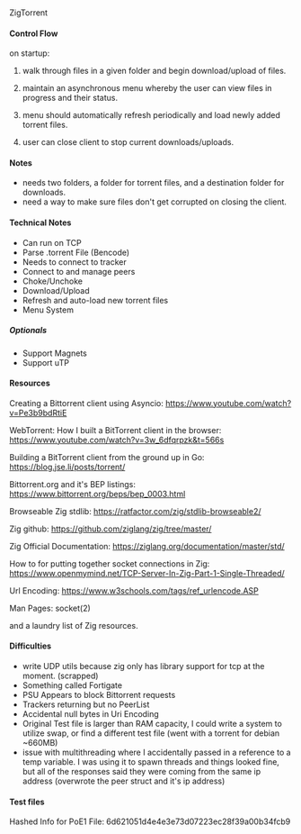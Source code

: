 ###
ZigTorrent

#### Control Flow

on startup:
1. walk through files in a given folder and begin download/upload of files.

2. maintain an asynchronous menu whereby the user can view files in progress and their status.

3. menu should automatically refresh periodically and load newly added torrent files.

4. user can close client to stop current downloads/uploads.


#### Notes
* needs two folders, a folder for torrent files, and a destination folder for downloads.
* need a way to make sure files don't get corrupted on closing the client.

#### Technical Notes
* Can run on TCP
* Parse .torrent File (Bencode)
* Needs to connect to tracker
* Connect to and manage peers
* Choke/Unchoke
* Download/Upload
* Refresh and auto-load new torrent files
* Menu System
##### Optionals
* Support Magnets
* Support uTP

#### Resources
Creating a Bittorrent client using Asyncio:
https://www.youtube.com/watch?v=Pe3b9bdRtiE

WebTorrent: How I built a BitTorrent client in the browser:
https://www.youtube.com/watch?v=3w_6dfqrpzk&t=566s

Building a BitTorrent client from the ground up in Go:
https://blog.jse.li/posts/torrent/

Bittorrent.org and it's BEP listings:
https://www.bittorrent.org/beps/bep_0003.html

Browseable Zig stdlib:
https://ratfactor.com/zig/stdlib-browseable2/

Zig github:
https://github.com/ziglang/zig/tree/master/

Zig Official Documentation:
https://ziglang.org/documentation/master/std/

How to for putting together socket connections in Zig:
https://www.openmymind.net/TCP-Server-In-Zig-Part-1-Single-Threaded/

Url Encoding:
https://www.w3schools.com/tags/ref_urlencode.ASP

Man Pages:
socket(2)

and a laundry list of Zig resources.

#### Difficulties
* write UDP utils because zig only has library support for tcp at the moment. (scrapped)
* Something called Fortigate 
* PSU Appears to block Bittorrent requests
* Trackers returning but no PeerList
* Accidental null bytes in Uri Encoding
* Original Test file is larger than RAM capacity, I could write a system to utilize swap, or find a different test file (went with a torrent for debian ~660MB)
* issue with multithreading where I accidentally passed in a reference to a temp variable. I was using it to spawn threads and things looked fine, but all of the responses said they were coming from the same ip address (overwrote the peer struct and it's ip address)



#### Test files
Hashed Info for PoE1 File: 6d621051d4e4e3e73d07223ec28f39a00b34fcb9

